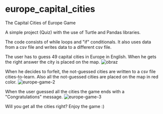 # europe_capital_cities
The Capital Cities of Europe Game

A simple project (Quiz) with the use of Turtle and Pandas libraries.

The code consists of while loops and "if" conditionals. It also uses data from a csv file and writes data to a different csv file.

The user has to guess 49 capital cities in Europe in English. When he gets the right answer the city is placed on the map.
![obraz](https://github.com/macwesolowski/europe_capital_cities/assets/118659024/ed782fa4-5d2f-4909-8a52-da3af495cbae)


When he decides to forfeit, the not-guessed cities are written to a csv file cities-to-learn. Also all the not-guessed cities are placed on the map in red color.
![europe-game-2](https://github.com/macwesolowski/europe_capital_cities/assets/118659024/f1f2c39c-430b-4b88-8f73-102eb22a0ced)



When the user guessed all the cities the game ends with a "Congratulations" message.
![europe-game-3](https://github.com/macwesolowski/europe_capital_cities/assets/118659024/3de85a0b-5efa-4dc3-a929-d4696df819dd)


Will you get all the cities right? Enjoy the game :)

